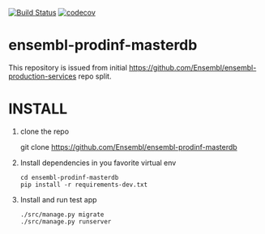 [![Build Status](https://travis-ci.com/Ensembl/ensembl-prodinf-masterdb.svg?token=uixv5pZneCqzQNs8zEJr&branch=main)](https://travis-ci.com/Ensembl/ensembl-prodinf-masterdb)
[![codecov](https://codecov.io/gh/Ensembl/ensembl-prodinf-masterdb/branch/main/graph/badge.svg?token=E56NJVCM93)](https://codecov.io/gh/Ensembl/ensembl-prodinf-masterdb)
# ensembl-prodinf-masterdb

This repository is issued from initial https://github.com/Ensembl/ensembl-production-services repo split. 

INSTALL
=======

1. clone the repo
   
    git clone https://github.com/Ensembl/ensembl-prodinf-masterdb

2. Install dependencies in you favorite virtual env

   ```
   cd ensembl-prodinf-masterdb
   pip install -r requirements-dev.txt
   ```

3. Install and run test app

   ```shell
   ./src/manage.py migrate
   ./src/manage.py runserver
   ```
